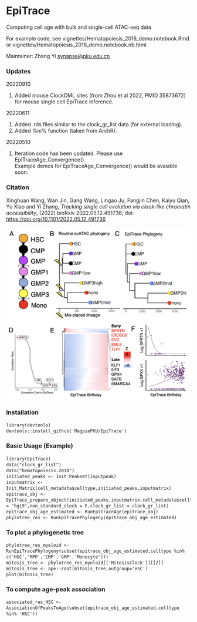 # EpiTrace
 Computing cell age with bulk and single-cell ATAC-seq data   
 
 For example code, see vignettes/Hematopoiesis_2016_demo.notebook.Rmd or vignettes/Hematopoiesis_2016_demo.notebook.nb.html  

 Maintainer: Zhang Yi <synapse@pku.edu.cn>      
 
 


### Updates   
20220910   
1. Added mouse ClockDML sites (from Zhou et al 2022, PMID 35873672) for mouse single cell EpiTrace inference.  
  
20220611   
1. Added .rds files similar to the clock_gr_list data (for external loading).  
2. Added %ni% function (taken from ArchR).      

20220510   
1. Iteration code has been updated. Please use EpiTraceAge_Convergence().   
Example demos for EpiTraceAge_Convergence() would be avaiable soon.  


### Citation
Xinghuan Wang, Wan Jin, Gang Wang, Lingao Ju, Fangjin Chen, Kaiyu Qian, Yu Xiao and Yi Zhang, *Tracking single cell evolution via clock-like chromatin accessibility*, (2022) bioRxiv 2022.05.12.491736; doi: https://doi.org/10.1101/2022.05.12.491736          



![Screenshot](demo.png)
 
### Installation
```
library(devtools)   
devtools::install_github('MagpiePKU/EpiTrace')    
```

### Basic Usage (Example)  
```
library(EpiTrace)  
data("clock_gr_list")  
data("hematopoiesis.2018")   
initiated_peaks <- Init_Peakset(inputpeak)  
inputmatrix <- Init_Matrix(cell_metadata$celltype,initiated_peaks,inputmatrix)
epitrace_obj <- EpiTrace_prepare_object(initiated_peaks,inputmatrix,cell_metadata$celltype,ref_genome = 'hg19',non_standard_clock = F,clock_gr_list = clock_gr_list)  
epitrace_obj_age_estimated <- RunEpiTraceAge(epitrace_obj)  
phylotree_res <- RunEpiTracePhylogeny(epitrace_obj_age_estimated)  
```

### To plot a phylogenetic tree
```
phylotree_res_myeloid <- RunEpiTracePhylogeny(subset(epitrace_obj_age_estimated,celltype %in% c('HSC','MPP','CMP','GMP','Monocyte')))   
mitosis_tree <- phylotree_res_myeloid[['MitosisClock']][[2]]  
mitosis_tree <- ape::root(mitosis_tree,outgroup='HSC')  
plot(mitosis_tree)  
```

### To compute age-peak association  
```
associated_res_HSC <- AssociationOfPeaksToAge(subset(epitrace_obj_age_estimated,celltype %in% 'HSC'))   
```
 

 
 
 
